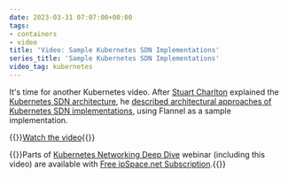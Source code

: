 ```yaml
---
date: 2023-03-31 07:07:00+00:00
tags:
- containers
- video
title: 'Video: Sample Kubernetes SDN Implementations'
series_title: 'Sample Kubernetes SDN Implementations'
video_tag: kubernetes
---
```

It's time for another Kubernetes video. After 
[Stuart Charlton](https://www.ipspace.net/Author:Stuart_Charlton) explained the [Kubernetes SDN architecture](/2023/02/video-kubernetes-sdn-architecture.html), he [described architectural approaches of Kubernetes SDN implementations](https://my.ipspace.net/bin/get/Kubernetes/2.2%20-%20Sample%20Kubernetes%20SDN%20Configurations.mp4?doccode=Kubernetes), using Flannel as a sample implementation.

{{<jump>}}[Watch the video](https://my.ipspace.net/bin/get/Kubernetes/2.2%20-%20Sample%20Kubernetes%20SDN%20Configurations.mp4?doccode=Kubernetes){{</jump>}}

{{<note free>}}Parts of [Kubernetes Networking Deep Dive](https://www.ipspace.net/Kubernetes_Networking_Deep_Dive) webinar (including this video) are available with [Free ipSpace.net Subscription](https://www.ipspace.net/Subscription/Free).{{</note>}}
